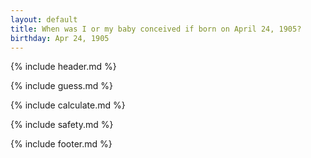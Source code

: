 ```yaml
---
layout: default
title: When was I or my baby conceived if born on April 24, 1905?
birthday: Apr 24, 1905
---
```


{% include header.md %}

{% include guess.md %}

{% include calculate.md %}

{% include safety.md %}

{% include footer.md %}



